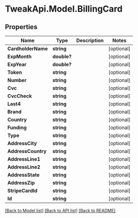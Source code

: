 # TweakApi.Model.BillingCard
## Properties

Name | Type | Description | Notes
------------ | ------------- | ------------- | -------------
**CardholderName** | **string** |  | [optional] 
**ExpMonth** | **double?** |  | [optional] 
**ExpYear** | **double?** |  | [optional] 
**Token** | **string** |  | [optional] 
**Number** | **string** |  | [optional] 
**Cvc** | **string** |  | [optional] 
**CvcCheck** | **string** |  | [optional] 
**Last4** | **string** |  | [optional] 
**Brand** | **string** |  | [optional] 
**Country** | **string** |  | [optional] 
**Funding** | **string** |  | [optional] 
**Type** | **string** |  | [optional] 
**AddressCity** | **string** |  | [optional] 
**AddressCountry** | **string** |  | [optional] 
**AddressLine1** | **string** |  | [optional] 
**AddressLine2** | **string** |  | [optional] 
**AddressState** | **string** |  | [optional] 
**AddressZip** | **string** |  | [optional] 
**StripeCardId** | **string** |  | [optional] 
**Id** | **string** |  | [optional] 

[[Back to Model list]](../README.md#documentation-for-models) [[Back to API list]](../README.md#documentation-for-api-endpoints) [[Back to README]](../README.md)

